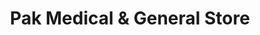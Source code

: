 ---
title: "Pak Medical & General Store"
url: /karachi/pak-medical-and-general-store/
shop: department store
---